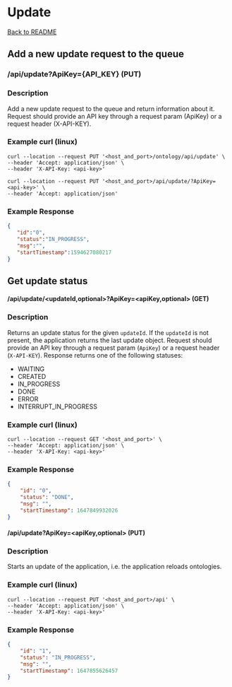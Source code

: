 # Update

 [Back to README](./README.md)

## Add a new update request to the queue 

### /api/update?ApiKey={API_KEY} (PUT)

### Description 
Add a new update request to the queue and return information about it. Request should provide an API key through a request param (ApiKey) or a request header (X-API-KEY).

 ### Example curl (linux)
  
```
curl --location --request PUT '<host_and_port>/ontology/api/update' \
--header 'Accept: application/json' \
--header 'X-API-Key: <api-key>'
```
  
```
curl --location --request PUT '<host_and_port>/api/update/?ApiKey=<api-key>' \
--header 'Accept: application/json' 
```

### Example Response

```json
{
   "id":"0",
   "status":"IN_PROGRESS",
   "msg":"",
   "startTimestamp":1594627080217
}

```

## Get update status

#### /api/update/<updateId,optional>?ApiKey=<apiKey,optional> (GET)

### Description

Returns an update status for the given `updateId`.  If the `updateId` is not present, the application returns the last
update object.  Request should provide an API key through a request param (`ApiKey`) or a request header (`X-API-KEY`).
Response returns one of the following statuses:

- WAITING
- CREATED
- IN_PROGRESS
- DONE
- ERROR
- INTERRUPT_IN_PROGRESS


 ### Example curl (linux)
  
```
curl --location --request GET '<host_and_port>' \
--header 'Accept: application/json' \
--header 'X-API-Key: <api-key>'
```

### Example Response

```json
{
    "id": "0",
    "status": "DONE",
    "msg": "",
    "startTimestamp": 1647849932026
}
```


#### /api/update?ApiKey=<apiKey,optional> (PUT)

### Description

Starts an update of the application, i.e. the application reloads ontologies.

 ### Example curl (linux)
  
```
curl --location --request PUT '<host_and_port>/api' \
--header 'Accept: application/json' \
--header 'X-API-Key: <api-key>'
```

### Example Response

```json
{
    "id": "1",
    "status": "IN_PROGRESS",
    "msg": "",
    "startTimestamp": 1647855626457
}
```
